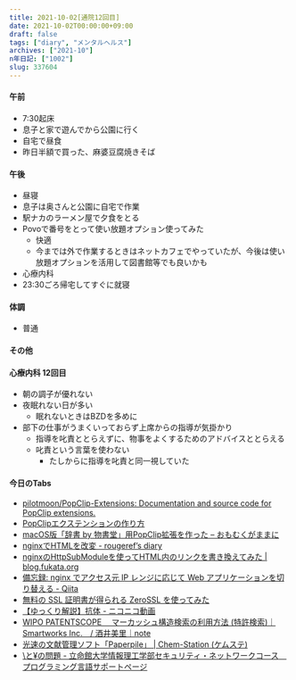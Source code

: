 ```yaml
---
title: 2021-10-02[通院12回目]
date: 2021-10-02T00:00:00+09:00
draft: false
tags: ["diary", "メンタルヘルス"]
archives: ["2021-10"]
n年日記: ["1002"]
slug: 337604
---
```

#### 午前
- 7:30起床
- 息子と家で遊んでから公園に行く
- 自宅で昼食
- 昨日半額で買った、麻婆豆腐焼きそば
#### 午後
- 昼寝
- 息子は奥さんと公園に自宅で作業
- 駅ナカのラーメン屋で夕食をとる
- Povoで番号をとって使い放題オプション使ってみた
  - 快適
  - 今までは外で作業するときはネットカフェでやっていたが、今後は使い放題オプションを活用して図書館等でも良いかも
- 心療内科
- 23:30ごろ帰宅してすぐに就寝
#### 体調
- 普通
#### その他
#### 心療内科 12回目
- 朝の調子が優れない
- 夜眠れない日が多い
  - 眠れないときはBZDを多めに
- 部下の仕事がうまくいっておらず上席からの指導が気掛かり
  - 指導を叱責ととらえずに、物事をよくするためのアドバイスととらえる
  - 叱責という言葉を使わない
    - たしからに指導を叱責と同一視していた
#### 今日のTabs
- [pilotmoon/PopClip-Extensions: Documentation and source code for PopClip extensions.](https://github.com/pilotmoon/PopClip-Extensions)
- [PopClipエクステンションの作り方](https://ayame.space/2017/09/make-popclip-extensions/)
- [macOS版「辞書 by 物書堂」用PopClip拡張を作った – おもむくがままに](https://blog.k-sakabe.com/2021/05/02/macos%E7%89%88%E3%80%8C%E8%BE%9E%E6%9B%B8-by-%E7%89%A9%E6%9B%B8%E5%A0%82%E3%80%8D%E7%94%A8popclip%E6%8B%A1%E5%BC%B5%E3%82%92%E4%BD%9C%E3%81%A3%E3%81%9F/)
- [nginxでHTMLを改変 - rougeref’s diary](https://rougeref.hatenablog.com/entry/20180418/1524186506)
- [nginxのHttpSubModuleを使ってHTML内のリンクを書き換えてみた | blog.fukata.org](https://blog.fukata.org/archives/6961/)
- [備忘録: nginx でアクセス元 IP レンジに応じて Web アプリケーションを切り替える - Qiita](https://qiita.com/kitsuyui/items/aefb3f301fd4f7004d81)
- [無料の SSL 証明書が得られる ZeroSSL を使ってみた](https://zenn.dev/mattn/articles/b2c4c92c9116b1)
- [【ゆっくり解説】抗体 - ニコニコ動画](https://sp.nicovideo.jp/watch/sm38873211)
- [WIPO PATENTSCOPE 　マーカッシュ構造検索の利用方法 (特許検索)｜Smartworks Inc.　/ 酒井美里｜note](https://note.com/sakaimisato/n/n1cf91c42a60e)
- [光速の文献管理ソフト「Paperpile」 | Chem-Station (ケムステ)](https://www.chem-station.com/blog/2021/09/paperpile.html)
- [\と¥の問題 - 立命館大学情報理工学部セキュリティ・ネットワークコース　プログラミング言語サポートページ](https://scrapbox.io/Ritsumei-ISE-SN/%5C%E3%81%A8%C2%A5%E3%81%AE%E5%95%8F%E9%A1%8C)